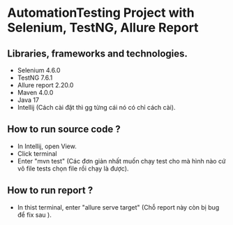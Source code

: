# AutomationTesting Project with Selenium, TestNG, Allure Report
## Libraries, frameworks and technologies.
- Selenium 4.6.0
- TestNG 7.6.1
- Allure report 2.20.0
- Maven 4.0.0
- Java 17
- Intellij
(Cách cài đặt thì gg từng cái nó có chỉ cách cài).
## How to run source code ?
- In Intellij, open View.
- Click terminal
- Enter "mvn test"
(Các đơn giản nhất muốn chạy test cho mà hình nào cứ vô file tests chọn file rồi chạy là được).
## How to run report ?
- In thist terminal, enter "allure serve target"
(Chỗ report này còn bị bug để fix sau ).

